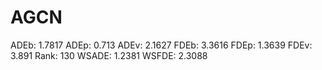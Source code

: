 # AGCN

ADEb: 1.7817
ADEp: 0.713
ADEv: 2.1627
FDEb: 3.3616
FDEp: 1.3639
FDEv: 3.891
Rank: 130
WSADE: 1.2381
WSFDE: 2.3088
